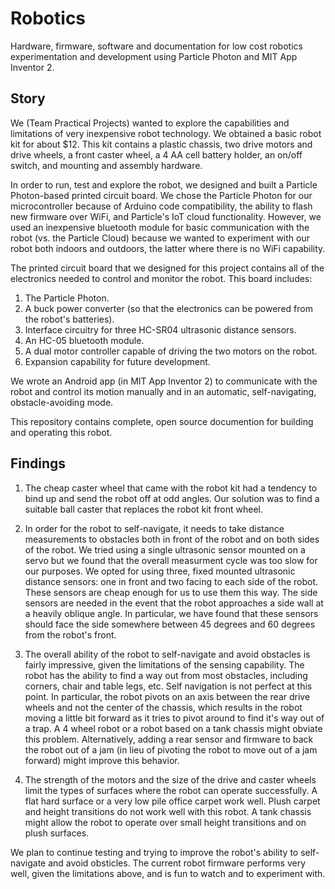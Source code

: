 # Robotics
Hardware, firmware, software and documentation for low cost robotics experimentation and development using 
Particle Photon and MIT App Inventor 2.

## Story
We (Team Practical Projects) wanted to explore the capabilities and limitations of very inexpensive robot 
technology.  We obtained a basic robot kit for about $12.  This kit contains a plastic chassis, two drive
motors and drive wheels, a front caster wheel, a 4 AA cell battery holder, an on/off switch, and mounting
and assembly hardware.  

In order to run, test and explore the robot, we designed and built a Particle Photon-based printed circuit
board.  We chose the Particle Photon for our microcontroller because of Arduino
code compatibility, the ability to flash new firmware over WiFi, and Particle's IoT cloud functionality.
However, we used an inexpensive bluetooth module for basic communication with the robot (vs. the Particle Cloud)
because we wanted to experiment with our robot both indoors and outdoors, the latter where there is no
WiFi capability.

The printed circuit board that we designed for this project contains all of the electronics needed to control
and monitor the robot.  This board includes:
1. The Particle Photon.
2. A buck power converter (so that the electronics can be powered from the robot's batteries).
3. Interface circuitry for three HC-SR04 ultrasonic distance sensors.
4. An HC-05 bluetooth module.
5. A dual motor controller capable of driving the two motors on the robot.
6. Expansion capability for future development.

We wrote an Android app (in MIT App Inventor 2) to communicate with the robot and control its motion
manually and in an automatic, self-navigating, obstacle-avoiding mode.  

This repository contains complete, open source documention for building and operating this robot.

## Findings
1. The cheap caster wheel that came with the robot kit had a tendency to bind up and send the robot off
at odd angles.  Our solution was to find a suitable ball caster that replaces the robot kit front wheel.

2. In order for the robot to self-navigate, it needs to take distance measurements to obstacles both in
front of the robot and on both sides of the robot.  We tried using a single ultrasonic sensor mounted on a servo but
we found that the overall measurment cycle was too slow for our purposes.  We opted for using three, fixed
mounted ultrasonic distance sensors: one in front and two facing to each side of the robot.  These sensors
are cheap enough for us to use them this way. The side sensors
are needed in the event that the robot approaches a side wall at a heavily oblique angle.  In particular,
we have found that these sensors should face the side somewhere between 45 degrees and 60 degrees from the
robot's front. 

3. The overall ability of the robot to self-navigate and avoid obstacles is fairly impressive, given the
limitations of the sensing capability.  The robot has the ability to find a way out from most obstacles,
including corners, chair and table legs, etc. Self navigation is not perfect at this point.  In particular,
the robot pivots on an axis between the rear drive wheels and not the center of the chassis, which results
in the robot moving a little bit forward as it tries to pivot around to find it's way out of a trap.  A 4 wheel
robot or a robot based on a tank chassis might obviate this problem.  Alternatively, adding a rear sensor and
firmware to back the robot out of a jam (in lieu of pivoting the robot to move out of a jam forward) might
improve this behavior.

4. The strength of the motors and the size of the drive and caster wheels limit the types of surfaces where the robot
can operate successfully.  A flat hard surface or a very low pile office carpet work well.  Plush carpet and 
height transitions do not work well with this robot. A tank chassis might allow the robot to operate over
small height transitions and on plush surfaces.


We plan to continue testing and trying to improve the robot's ability to self-navigate and avoid obsticles.
The current robot firmware performs very well, given the limitations above, and is fun to watch and to experiment
with.


